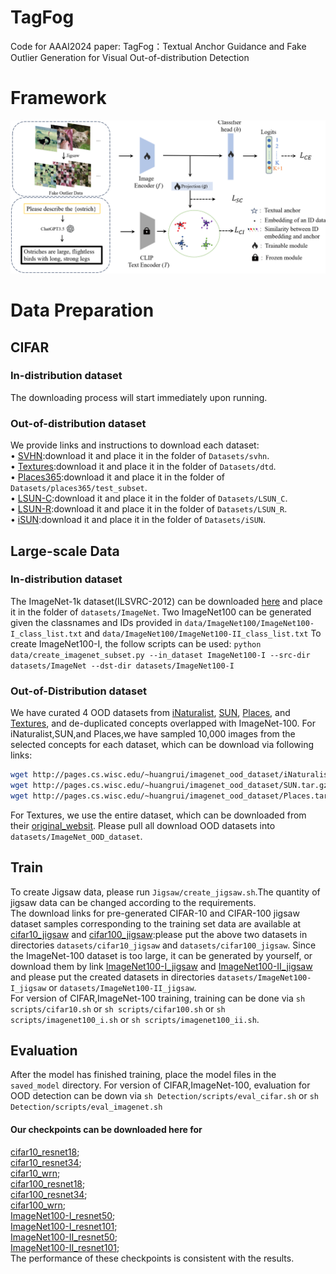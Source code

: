 # TagFog
Code for AAAI2024 paper: TagFog：Textual Anchor Guidance and Fake Outlier Generation for Visual Out-of-distribution Detection
# Framework
![Alt text](framework/framework.png)
# Data Preparation
## CIFAR
### In-distribution dataset
The downloading process will start immediately upon running.  
### Out-of-distribution dataset
We provide links and instructions to download each dataset:  
&bull; [SVHN](http://ufldl.stanford.edu/housenumbers/):download it and place it in the folder of `Datasets/svhn`.  
&bull; [Textures](https://www.robots.ox.ac.uk/~vgg/data/dtd/download/dtd-r1.0.1.tar.gz):download it and place it in the folder of `Datasets/dtd`.  
&bull; [Places365](http://data.csail.mit.edu/places/places365/test_256.tar):download it and place it in the folder of `Datasets/places365/test_subset`.  
&bull; [LSUN-C](https://www.dropbox.com/s/fhtsw1m3qxlwj6h/LSUN.tar.gz):download it and place it in the folder of `Datasets/LSUN_C`.  
&bull; [LSUN-R](https://www.dropbox.com/s/moqh2wh8696c3yl/LSUN_resize.tar.gz):download it and place it in the folder of `Datasets/LSUN_R`.  
&bull; [iSUN](https://www.dropbox.com/s/ssz7qxfqae0cca5/iSUN.tar.gz):download it and place it in the folder of `Datasets/iSUN`.  
## Large-scale Data
### In-distribution dataset
The ImageNet-1k dataset(ILSVRC-2012) can be downloaded [here](https://image-net.org/challenges/LSVRC/2012/index.php#) and place it in the folder of `datasets/ImageNet`.
Two ImageNet100 can be generated given the classnames and IDs provided in `data/ImageNet100/ImageNet100-I_class_list.txt` and `data/ImageNet100/ImageNet100-II_class_list.txt`
To create ImageNet100-I, the follow scripts can be used:
`python data/create_imagenet_subset.py --in_dataset ImageNet100-I --src-dir datasets/ImageNet --dst-dir datasets/ImageNet100-I`
### Out-of-Distribution dataset
We have curated 4 OOD datasets from [iNaturalist](https://arxiv.org/pdf/1707.06642.pdf), [SUN](https://vision.princeton.edu/projects/2010/SUN/paper.pdf), [Places](http://places2.csail.mit.edu/PAMI_places.pdf), and [Textures](https://arxiv.org/pdf/1311.3618.pdf), and de-duplicated concepts overlapped with ImageNet-100.
For iNaturalist,SUN,and Places,we have sampled 10,000 images from the selected concepts for each dataset, which can be download via following links:
```bash
wget http://pages.cs.wisc.edu/~huangrui/imagenet_ood_dataset/iNaturalist.tar.gz
wget http://pages.cs.wisc.edu/~huangrui/imagenet_ood_dataset/SUN.tar.gz
wget http://pages.cs.wisc.edu/~huangrui/imagenet_ood_dataset/Places.tar.gz
```
For Textures, we use the entire dataset, which can be downloaded from their [original_websit](https://www.robots.ox.ac.uk/~vgg/data/dtd/).
Please pull all download OOD datasets into `datasets/ImageNet_OOD_dataset`.
## Train
To create Jigsaw data, please run `Jigsaw/create_jigsaw.sh`.The quantity of jigsaw data can be changed according to the requirements.  
The download links for pre-generated CIFAR-10 and CIFAR-100 jigsaw dataset samples corresponding to the training set data are available at [cifar10_jigsaw](https://drive.google.com/file/d/11t5Lcfz_YqWRuApduXZp6gVj5AUggPrP/view?usp=drive_link) and [cifar100_jigsaw](https://drive.google.com/file/d/1IFh6kzygt0Z27KFhWFsFA-yv81E1HBdC/view?usp=drive_link):please put the above two datasets in directories `datasets/cifar10_jigsaw` and `datasets/cifar100_jigsaw`. Since the ImageNet-100 dataset is too large, it can be generated by yourself, or download them by link [ImageNet100-I_jigsaw](https://drive.google.com/file/d/13RomnXpM0viiW4kKe39Ds7MrSp1mex9i/view?usp=drive_link) and [ImageNet100-II_jigsaw](https://drive.google.com/file/d/1_OudXMlYCq6SNfg0Nt0b076fHsi7gaoH/view?usp=drive_link) and please put the created datasets in directories `datasets/ImageNet100-I_jigsaw` or `datasets/ImageNet100-II_jigsaw`.   
For version of CIFAR,ImageNet-100 training, training can be done via `sh scripts/cifar10.sh` or `sh scripts/cifar100.sh` or `sh scripts/imagenet100_i.sh` or `sh scripts/imagenet100_ii.sh`.
## Evaluation
After the model has finished training, place the model files in the `saved_model` directory.
For version of CIFAR,ImageNet-100, evaluation for OOD detection can be down via `sh Detection/scripts/eval_cifar.sh` or `sh Detection/scripts/eval_imagenet.sh`
#### Our checkpoints can be downloaded here for  
[cifar10_resnet18](https://drive.google.com/file/d/1pVFgleXPfq7CQEYrLz23NEjnxarLw6qq/view?usp=share_link);  
[cifar10_resnet34](https://drive.google.com/file/d/1IhIEdxfIPIFmjME8fojiJMSPqd_gh5Qk/view?usp=share_link);  
[cifar10_wrn](https://drive.google.com/file/d/1CJ9NMjkPArO6wlpm4nBzjgnMqaRQra50/view?usp=drive_link);  
[cifar100_resnet18](https://drive.google.com/file/d/1i3ULcePKzx6QBtQ5h0Vp80D1M03JbFcf/view?usp=share_link);   
[cifar100_resnet34](https://drive.google.com/file/d/1ws2FZNZUuPVdlDeAPvOHmeeA7gdOtv5_/view?usp=share_link);  
[cifar100_wrn](https://drive.google.com/file/d/1qIIyDosowi_Bu12PDn9uIO_9QTjLWbQB/view?usp=drive_link);  
[ImageNet100-I_resnet50](https://drive.google.com/file/d/1GdognlPI8ojkh1GeFhoFBVx84mzLof6K/view?usp=drive_link);    
[ImageNet100-I_resnet101](https://drive.google.com/file/d/1mT5jmi8tvCA7KoPCkLCGsrksKrAdTA3E/view?usp=drive_link);  
[ImageNet100-II_resnet50](https://drive.google.com/file/d/1bzdqpMBC9zJWukLiP5DJ3GtD6Caui9zm/view?usp=drive_link);  
[ImageNet100-II_resnet101](https://drive.google.com/file/d/1QFdPSJEETyyCdVjRIyMWcJim5RSr_NXk/view?usp=drive_link);  
The performance of these checkpoints is consistent with the results.  
<!-- Our checkpoints for ablation study can be download here:
[AblationStudy_on_Cifar100](https://drive.google.com/drive/folders/1VHgbAw8M2XBLMHUDJtYkCSJUXcndFAg2?usp=drive_link)  
Our checkpoints for ablation study about nosupcon line can be download here:
[AblationStudy_nosupcon_path](https://drive.google.com/drive/folders/1NAGAnkPTQTYY2ADU4zSqSgxyB7-b9BEa?usp=drive_link) -->